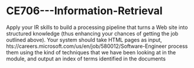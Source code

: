 # CE706---Information-Retrieval
Apply your IR skills to build a processing pipeline that turns a Web site into structured knowledge (thus enhancing your chances of getting the job outlined above). Your system should take HTML pages as input, hts://careers.microsoft.com/us/en/job/580012/Software-Engineer process them using the kind of techniques that we have been looking at in the module, and output an index of terms identified in the documents
